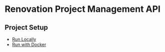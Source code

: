 # Renovation Project Management API

## Project Setup

- [Run Locally](./locally.md)
- [Run with Docker](./docker.md)